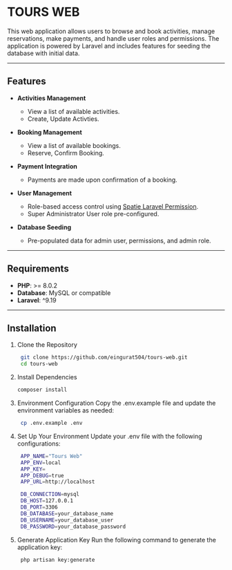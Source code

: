 # TOURS WEB

This web application allows users to browse and book activities, manage reservations, make payments, and handle user roles and permissions. The application is powered by Laravel and includes features for seeding the database with initial data.

---

## Features

- **Activities Management**
  - View a list of available activities.
  - Create, Update Activties.

- **Booking Management**
  - View a list of available bookings.
  - Reserve, Confirm Booking.

- **Payment Integration**
  - Payments are made upon confirmation of a booking.

- **User Management**
  - Role-based access control using [Spatie Laravel Permission](https://spatie.be/docs/laravel-permission).
  - Super Administrator User role pre-configured.

- **Database Seeding**
  - Pre-populated data for admin user, permissions, and admin role.

---

## Requirements

- **PHP**: >= 8.0.2
- **Database**: MySQL or compatible
- **Laravel**: ^9.19

---

## Installation

1. Clone the Repository
   ```bash
    git clone https://github.com/eingurat504/tours-web.git
    cd tours-web

2. Install Dependencies
    ```bash
    composer install

3. Environment Configuration
   Copy the .env.example file and update the environment variables as needed:
   ```bash
    cp .env.example .env

4. Set Up Your Environment
   Update your .env file with the following configurations:
   ```bash
    APP_NAME="Tours Web"
    APP_ENV=local
    APP_KEY=
    APP_DEBUG=true
    APP_URL=http://localhost

    DB_CONNECTION=mysql
    DB_HOST=127.0.0.1
    DB_PORT=3306
    DB_DATABASE=your_database_name
    DB_USERNAME=your_database_user
    DB_PASSWORD=your_database_password

5. Generate Application Key
Run the following command to generate the application key:
   ```bash
    php artisan key:generate



